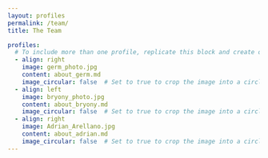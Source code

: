 ```yaml
---
layout: profiles
permalink: /team/
title: The Team

profiles:
  # To include more than one profile, replicate this block and create one content file for each profile inside _pages/
  - align: right
    image: germ_photo.jpg
    content: about_germ.md
    image_circular: false  # Set to true to crop the image into a circle
  - align: left
    image: bryony_photo.jpg
    content: about_bryony.md
    image_circular: false  # Set to true to crop the image into a circle
  - align: right
    image: Adrian_Arellano.jpg
    content: about_adrian.md
    image_circular: false  # Set to true to crop the image into a circle
---
```

